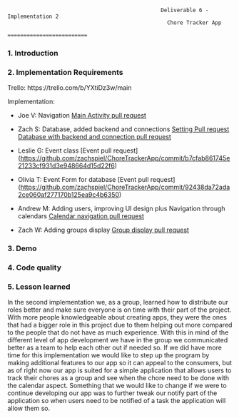                                                     Deliverable 6 - Implementation 2
                                                      Chore Tracker App
                                                   =========================

<h3>1. Introduction </h3>

<h3>2. Implementation Requirements</h3>
Trello: https://trello.com/b/YXtiDz3w/main

Implementation:

- Joe V: Navigation
  [Main Activity pull request](https://github.com/zachspiel/ChoreTrackerApp/commit/3c4ef959576a803932fc127497bfe34e73f1ad7c)
  
- Zach S: Database, added backend and connections
  [Setting Pull request](https://github.com/zachspiel/ChoreTrackerApp/commit/ad7b45493c4ba765d21510e6df8d891cfa9be761)
  [Database with backend and connection pull request](https://github.com/zachspiel/ChoreTrackerApp/commit/d8fce98026a755504f3d78a68dbc3090ea1eada6)
  
- Leslie G: Event class
  [Event pull request] (https://github.com/zachspiel/ChoreTrackerApp/commit/b7cfab861745e21233cf931d3e948664d15d22f6)
  
- Olivia T: Event Form for database
  [Event pull request] (https://github.com/zachspiel/ChoreTrackerApp/commit/92438da72ada2ce060af277170b125ea9c4b6350)
  
- Andrew M: Adding users, improving UI design plus Navigation through calendars
 [Calendar navigation pull request](https://github.com/zachspiel/ChoreTrackerApp/commit/84670e13b3d4bcc12251a5dce977eade449fd2a9)
 
- Zach W: Adding groups display
[Group display pull request](https://github.com/zachspiel/ChoreTrackerApp/commit/ae0eee029989fd5d7c07243f1b308d7139a0fc8d)

<h3>3. Demo </h3>

<h3>4. Code quality </h3>

<h3>5. Lesson learned </h3>

In the second implementation we, as a group, learned how to distribute our roles better and make sure everyone is on time with their part of the project. With more people knowledgeable about creating apps, they were the ones that had a bigger role in this project due to them helping out more compared to the people that do not have as much experience. With this in mind of the different level of app development we have in the group we communicated better as a team to help each other out if needed so. If we did have more time for this implementation we would like to step up the program by making additional features to our app so it can appeal to the consumers, but as of right now our app is suited for a simple application that allows users to track their chores as a group and see when the chore need to be done with the calendar aspect. Something that we would like to change if we were to continue developing our app was to further tweak our notify part of the application so when users need to be notified of a task the application will allow them so.
